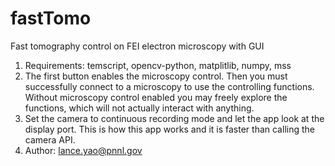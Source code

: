 # fastTomo
Fast tomography control on FEI electron microscopy with GUI  
1. Requirements: temscript, opencv-python, matplitlib, numpy, mss  
2. The first button enables the microscopy control. Then you must successfully connect to a microscopy to use the controlling functions. Without microscopy control enabled you may freely explore the functions, which will not actually interact with anything.
3. Set the camera to continuous recording mode and let the app look at the display port. This is how this app works and it is faster than calling the camera API.  
4. Author: lance.yao@pnnl.gov  

